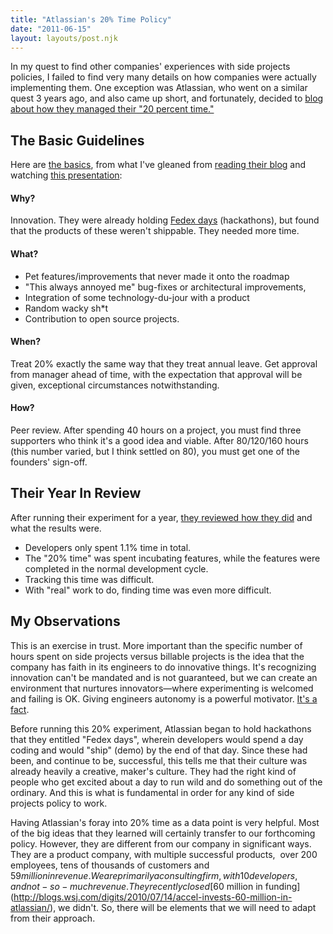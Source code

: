```yaml
---
title: "Atlassian's 20% Time Policy"
date: "2011-06-15"
layout: layouts/post.njk
---
```


In my quest to find other companies' experiences with side projects policies, I
failed to find very many details on how companies were actually implementing
them. One exception was Atlassian, who went on a similar quest 3 years ago, and
also came up short, and fortunately, decided to
[blog about how they managed their "20 percent time."](http://blogs.atlassian.com/developer/2008/03/20_time_experiment.html)

## The Basic Guidelines

Here are
[the basics](http://blogs.atlassian.com/developer/2008/03/20_time_the_nuts_and_bolts.html),
from what I've gleaned from
[reading their blog](http://blogs.atlassian.com/developer/20_percent_time/) and
watching
[this presentation](http://www.atlassian.com/tv/episode?id=mb9r5rzmd2j4&product=ide):

#### Why?

Innovation. They were already holding
[Fedex days](http://blogs.atlassian.com/developer/fedex/) (hackathons), but
found that the products of these weren't shippable. They needed more time.

#### What?

- Pet features/improvements that never made it onto the roadmap
- "This always annoyed me" bug-fixes or architectural improvements,
- Integration of some technology-du-jour with a product
- Random wacky sh\*t
- Contribution to open source projects.

#### When?

Treat 20% exactly the same way that they treat annual leave. Get approval from
manager ahead of time, with the expectation that approval will be given,
exceptional circumstances notwithstanding.

#### How?

Peer review. After spending 40 hours on a project, you must find three
supporters who think it's a good idea and viable. After 80/120/160 hours (this
number varied, but I think settled on 80), you must get one of the founders'
sign-off.

## Their Year In Review

After running their experiment for a year,
[they reviewed how they did](http://blogs.atlassian.com/developer/2009/02/20_percent_year_in_review.html)
and what the results were.

- Developers only spent 1.1% time in total.
- The "20% time" was spent incubating features, while the features were
  completed in the normal development cycle.
- Tracking this time was difficult.
- With "real" work to do, finding time was even more difficult.

## My Observations

This is an exercise in trust. More important than the specific number of hours
spent on side projects versus billable projects is the idea that the company has
faith in its engineers to do innovative things. It's recognizing innovation
can't be mandated and is not guaranteed, but we can create an environment that
nurtures innovators—where experimenting is welcomed and failing is OK. Giving
engineers autonomy is a powerful motivator.
[It's a fact](http://www.ted.com/talks/dan_pink_on_motivation.html).

Before running this 20% experiment, Atlassian began to hold hackathons that they
entitled "Fedex days", wherein developers would spend a day coding and would
"ship" (demo) by the end of that day. Since these had been, and continue to be,
successful, this tells me that their culture was already heavily a creative,
maker's culture. They had the right kind of people who get excited about a day
to run wild and do something out of the ordinary. And this is what is
fundamental in order for any kind of side projects policy to work.

Having Atlassian's foray into 20% time as a data point is very helpful. Most of
the big ideas that they learned will certainly transfer to our forthcoming
policy. However, they are different from our company in significant ways. They
are a product company, with multiple successful products,  over 200 employees,
tens of thousands of customers and $59 million in revenue. We are primarily a
consulting firm, with 10 developers, and not-so-much revenue. They recently
closed
[$60 million in funding](http://blogs.wsj.com/digits/2010/07/14/accel-invests-60-million-in-atlassian/),
we didn't. So, there will be elements that we will need to adapt from their
approach.
